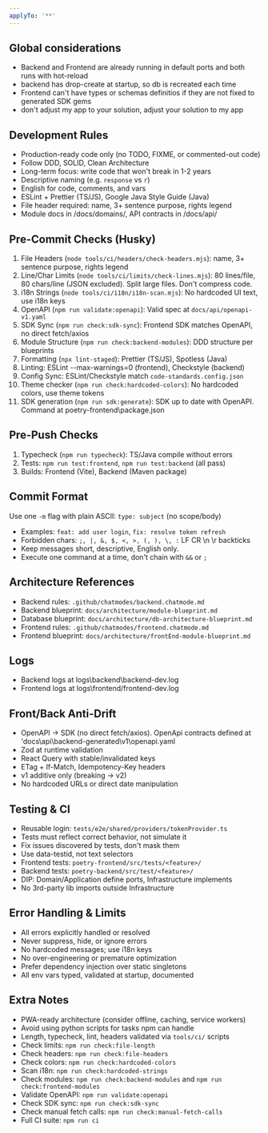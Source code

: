```yaml
---
applyTo: '**'
---
```


## Global considerations
- Backend and Frontend are already running in default ports and both runs with  hot-reload
- backend has drop-create at startup, so db is recreated each time 
- Frontend can't have types or schemas definitios if they are not fixed to generated SDK gems
- don't adjust my app to your solution, adjust your solution to my app

## Development Rules

- Production-ready code only (no TODO, FIXME, or commented-out code)
- Follow DDD, SOLID, Clean Architecture
- Long-term focus: write code that won't break in 1-2 years
- Descriptive naming (e.g. `response` vs `r`)
- English for code, comments, and vars
- ESLint + Prettier (TS/JS), Google Java Style Guide (Java)
- File header required: name, 3+ sentence purpose, rights legend
- Module docs in /docs/domains/, API contracts in /docs/api/

## Pre-Commit Checks (Husky)

1. File Headers (`node tools/ci/headers/check-headers.mjs`): name, 3+ sentence
   purpose, rights legend
2. Line/Char Limits (`node tools/ci/limits/check-lines.mjs`): 80 lines/file, 80
   chars/line (JSON excluded). Split large files. Don't compress code.
3. i18n Strings (`node tools/ci/i18n/i18n-scan.mjs`): No hardcoded UI text, use
   i18n keys
4. OpenAPI (`npm run validate:openapi`): Valid spec at
   `docs/api/openapi-v1.yaml`
5. SDK Sync (`npm run check:sdk-sync`): Frontend SDK matches OpenAPI, no direct
   fetch/axios
6. Module Structure (`npm run check:backend-modules`): DDD structure per blueprints
7. Formatting (`npx lint-staged`): Prettier (TS/JS), Spotless (Java)
8. Linting: ESLint --max-warnings=0 (frontend), Checkstyle (backend)
9. Config Sync: ESLint/Checkstyle match `code-standards.config.json`
10. Theme checker (`npm run check:hardcoded-colors`): No hardcoded colors, use theme
    tokens
11. SDK generation (`npm run sdk:generate`): SDK up to date with OpenAPI. Command at poetry-frontend\package.json

## Pre-Push Checks

1. Typecheck (`npm run typecheck`): TS/Java compile without errors
2. Tests: `npm run test:frontend`, `npm run test:backend` (all pass)
3. Builds: Frontend (Vite), Backend (Maven package)

## Commit Format

Use one `-m` flag with plain ASCII: `type: subject` (no scope/body)

- Examples: `feat: add user login`, `fix: resolve token refresh`
- Forbidden chars: `;, |, &, $, <, >, (, ), \, :` LF CR \n \r backticks
- Keep messages short, descriptive, English only.
- Execute one command at a time, don't chain with `&&` or `;`

## Architecture References

- Backend rules: `.github/chatmodes/backend.chatmode.md`
- Backend blueprint: `docs/architecture/module-blueprint.md`
- Database blueprint: `docs/architecture/db-architecture-blueprint.md`
- Frontend rules: `.github/chatmodes/frontend.chatmode.md`
- Frontend blueprint: `docs/architecture/frontEnd-module-blueprint.md`

## Logs
- Backend logs at logs\backend\backend-dev.log
- Frontend logs at logs\frontend/frontend-dev.log

## Front/Back Anti-Drift

- OpenAPI → SDK (no direct fetch/axios). OpenApi contracts defined at 'docs\api\backend-generated\v1\openapi.yaml
- Zod at runtime validation
- React Query with stable/invalidated keys
- ETag + If-Match, Idempotency-Key headers
- v1 additive only (breaking → v2)
- No hardcoded URLs or direct date manipulation

## Testing & CI

- Reusable login: `tests/e2e/shared/providers/tokenProvider.ts`
- Tests must reflect correct behavior, not simulate it
- Fix issues discovered by tests, don't mask them
- Use data-testid, not text selectors
- Frontend tests: `poetry-frontend/src/tests/<feature>/`
- Backend tests: `poetry-backend/src/test/<feature>/`
- DIP: Domain/Application define ports, Infrastructure implements
- No 3rd-party lib imports outside Infrastructure

## Error Handling & Limits

- All errors explicitly handled or resolved
- Never suppress, hide, or ignore errors
- No hardcoded messages; use i18n keys
- No over-engineering or premature optimization
- Prefer dependency injection over static singletons
- All env vars typed, validated at startup, documented

## Extra Notes

- PWA-ready architecture (consider offline, caching, service workers)
- Avoid using python scripts for tasks npm can handle
- Length, typecheck, lint, headers validated via `tools/ci/` scripts
- Check limits: `npm run check:file-length`
- Check headers: `npm run check:file-headers`
- Check colors: `npm run check:hardcoded-colors`
- Scan i18n: `npm run check:hardcoded-strings`
- Check modules: `npm run check:backend-modules` and `npm run check:frontend-modules`
- Validate OpenAPI: `npm run validate:openapi`
- Check SDK sync: `npm run check:sdk-sync`
- Check manual fetch calls: `npm run check:manual-fetch-calls`
- Full CI suite: `npm run ci`

